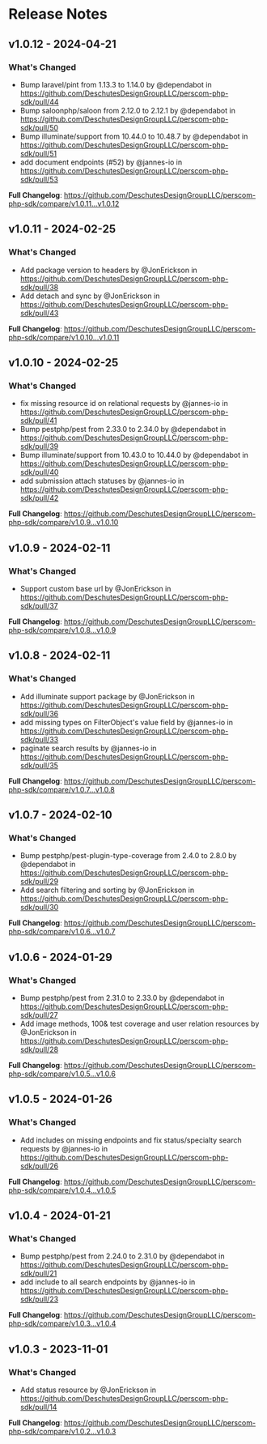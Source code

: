 # Release Notes

## v1.0.12 - 2024-04-21

### What's Changed

* Bump laravel/pint from 1.13.3 to 1.14.0 by @dependabot in https://github.com/DeschutesDesignGroupLLC/perscom-php-sdk/pull/44
* Bump saloonphp/saloon from 2.12.0 to 2.12.1 by @dependabot in https://github.com/DeschutesDesignGroupLLC/perscom-php-sdk/pull/50
* Bump illuminate/support from 10.44.0 to 10.48.7 by @dependabot in https://github.com/DeschutesDesignGroupLLC/perscom-php-sdk/pull/51
* add document endpoints (#52) by @jannes-io in https://github.com/DeschutesDesignGroupLLC/perscom-php-sdk/pull/53

**Full Changelog**: https://github.com/DeschutesDesignGroupLLC/perscom-php-sdk/compare/v1.0.11...v1.0.12

## v1.0.11 - 2024-02-25

### What's Changed

* Add package version to headers by @JonErickson in https://github.com/DeschutesDesignGroupLLC/perscom-php-sdk/pull/38
* Add detach and sync by @JonErickson in https://github.com/DeschutesDesignGroupLLC/perscom-php-sdk/pull/43

**Full Changelog**: https://github.com/DeschutesDesignGroupLLC/perscom-php-sdk/compare/v1.0.10...v1.0.11

## v1.0.10 - 2024-02-25

### What's Changed

* fix missing resource id on relational requests by @jannes-io in https://github.com/DeschutesDesignGroupLLC/perscom-php-sdk/pull/41
* Bump pestphp/pest from 2.33.0 to 2.34.0 by @dependabot in https://github.com/DeschutesDesignGroupLLC/perscom-php-sdk/pull/39
* Bump illuminate/support from 10.43.0 to 10.44.0 by @dependabot in https://github.com/DeschutesDesignGroupLLC/perscom-php-sdk/pull/40
* add submission attach statuses by @jannes-io in https://github.com/DeschutesDesignGroupLLC/perscom-php-sdk/pull/42

**Full Changelog**: https://github.com/DeschutesDesignGroupLLC/perscom-php-sdk/compare/v1.0.9...v1.0.10

## v1.0.9 - 2024-02-11

### What's Changed

* Support custom base url by @JonErickson in https://github.com/DeschutesDesignGroupLLC/perscom-php-sdk/pull/37

**Full Changelog**: https://github.com/DeschutesDesignGroupLLC/perscom-php-sdk/compare/v1.0.8...v1.0.9

## v1.0.8 - 2024-02-11

### What's Changed

* Add illuminate support package by @JonErickson in https://github.com/DeschutesDesignGroupLLC/perscom-php-sdk/pull/36
* add missing types on FilterObject's value field by @jannes-io in https://github.com/DeschutesDesignGroupLLC/perscom-php-sdk/pull/33
* paginate search results by @jannes-io in https://github.com/DeschutesDesignGroupLLC/perscom-php-sdk/pull/35

**Full Changelog**: https://github.com/DeschutesDesignGroupLLC/perscom-php-sdk/compare/v1.0.7...v1.0.8

## v1.0.7 - 2024-02-10

### What's Changed

* Bump pestphp/pest-plugin-type-coverage from 2.4.0 to 2.8.0 by @dependabot in https://github.com/DeschutesDesignGroupLLC/perscom-php-sdk/pull/29
* Add search filtering and sorting by @JonErickson in https://github.com/DeschutesDesignGroupLLC/perscom-php-sdk/pull/30

**Full Changelog**: https://github.com/DeschutesDesignGroupLLC/perscom-php-sdk/compare/v1.0.6...v1.0.7

## v1.0.6 - 2024-01-29

### What's Changed

* Bump pestphp/pest from 2.31.0 to 2.33.0 by @dependabot in https://github.com/DeschutesDesignGroupLLC/perscom-php-sdk/pull/27
* Add image methods, 100& test coverage and user relation resources by @JonErickson in https://github.com/DeschutesDesignGroupLLC/perscom-php-sdk/pull/28

**Full Changelog**: https://github.com/DeschutesDesignGroupLLC/perscom-php-sdk/compare/v1.0.5...v1.0.6

## v1.0.5 - 2024-01-26

### What's Changed

* Add includes on missing endpoints and fix status/specialty search requests by @jannes-io in https://github.com/DeschutesDesignGroupLLC/perscom-php-sdk/pull/26

**Full Changelog**: https://github.com/DeschutesDesignGroupLLC/perscom-php-sdk/compare/v1.0.4...v1.0.5

## v1.0.4 - 2024-01-21

### What's Changed

* Bump pestphp/pest from 2.24.0 to 2.31.0 by @dependabot in https://github.com/DeschutesDesignGroupLLC/perscom-php-sdk/pull/21
* add include to all search endpoints by @jannes-io in https://github.com/DeschutesDesignGroupLLC/perscom-php-sdk/pull/23

**Full Changelog**: https://github.com/DeschutesDesignGroupLLC/perscom-php-sdk/compare/v1.0.3...v1.0.4

## v1.0.3 - 2023-11-01

### What's Changed

- Add status resource by @JonErickson in https://github.com/DeschutesDesignGroupLLC/perscom-php-sdk/pull/14

**Full Changelog**: https://github.com/DeschutesDesignGroupLLC/perscom-php-sdk/compare/v1.0.2...v1.0.3
